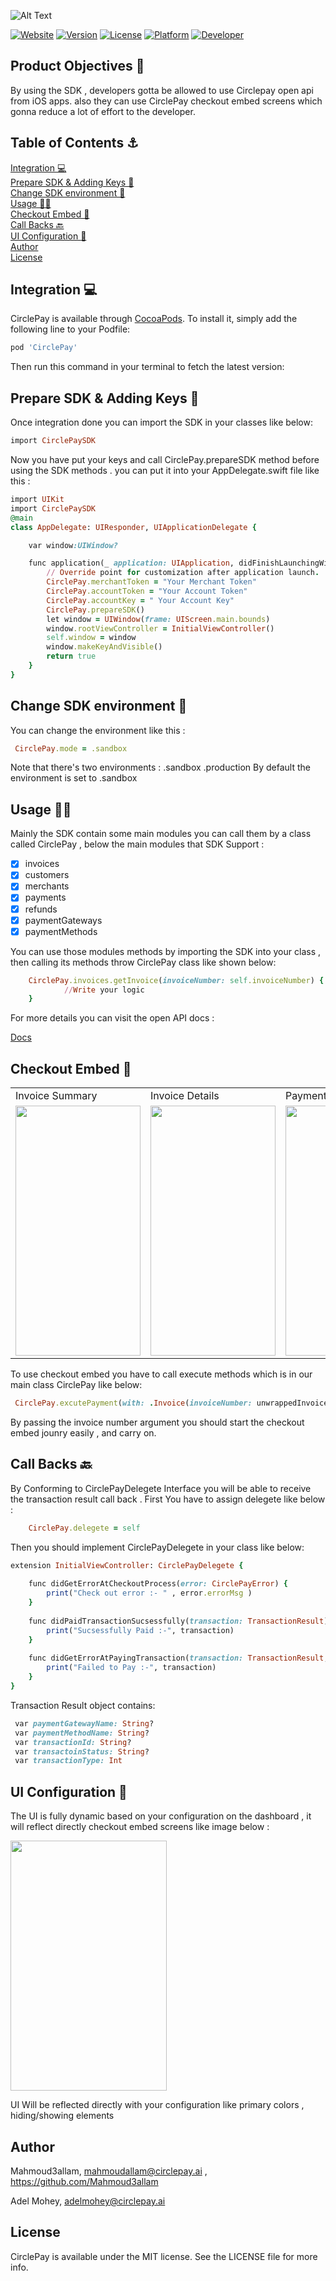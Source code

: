 ![Alt Text](https://en.bloggif.com/tmp/78c9149072f35640e28af878c2e11492/text.gif?1657069810)

[![Website](https://img.shields.io/badge/CirlcePay-Join-blue?style=flat)](https://circlepay.ai/)
[![Version](https://img.shields.io/cocoapods/v/CirclePay.svg?style=flat)](https://cocoapods.org/pods/CirclePay)
[![License](https://img.shields.io/cocoapods/l/CirclePay.svg?style=flat)](https://cocoapods.org/pods/CirclePay)
[![Platform](https://img.shields.io/cocoapods/p/CirclePay.svg?style=flat)](https://cocoapods.org/pods/CirclePay)
[![Developer](https://img.shields.io/badge/Developer-Visit-brightgreen?style=flat)](https://github.com/Mahmoud3allam)


## Product Objectives 🎯

By using the SDK , developers gotta be allowed to use Circlepay open api from iOS  apps.
also they can use CirclePay checkout embed screens which gonna reduce a lot of effort to the developer.


## Table of Contents ⚓ 
[Integration 💻](#headers)  
[Prepare SDK & Adding Keys 🔑](#headers)  
[Change SDK environment 👀](#headers)  
[Usage 🧑‍💻](#headers)  
[Checkout Embed 📲](#headers)  
[Call Backs 🔙](#license)  
[UI Configuration <Dynamic> 🎨](#headers)  
[Author](#author)  
[License](#license)  

<a name="headers"/>

## Integration 💻
CirclePay is available through [CocoaPods](https://cocoapods.org). To install
it, simply add the following line to your Podfile:

```ruby
pod 'CirclePay'
```
  Then run this command in your terminal to fetch the latest version:


## Prepare SDK & Adding Keys 🔑
Once integration done you can import the SDK in your classes like below:

```ruby
import CirclePaySDK
```

Now you have put your keys  and call CirclePay.prepareSDK method before using the SDK methods .
you can put it into your AppDelegate.swift file like this :

```ruby
import UIKit
import CirclePaySDK
@main
class AppDelegate: UIResponder, UIApplicationDelegate {

    var window:UIWindow?

    func application(_ application: UIApplication, didFinishLaunchingWithOptions launchOptions: [UIApplication.LaunchOptionsKey: Any]?) -> Bool {
        // Override point for customization after application launch.
        CirclePay.merchantToken = "Your Merchant Token"
        CirclePay.accountToken = "Your Account Token"
        CirclePay.accountKey = " Your Account Key"
        CirclePay.prepareSDK()
        let window = UIWindow(frame: UIScreen.main.bounds)
        window.rootViewController = InitialViewController()
        self.window = window
        window.makeKeyAndVisible()
        return true
    }
}
```
## Change SDK environment 👀
You can change the environment like this :
```ruby
 CirclePay.mode = .sandbox
```
Note that there's two environments  :
 .sandbox
.production
By default the environment is set to .sandbox

## Usage 🧑‍💻
Mainly the SDK contain some main modules you can call them by a class called CirclePay , below the main modules that SDK Support :
- [x] invoices
- [x] customers
- [x] merchants
- [x] payments
- [x] refunds
- [x] paymentGateways
- [x] paymentMethods

You can use those modules methods by importing the SDK into your class , then calling its methods throw CirclePay class like shown below:

```ruby
    CirclePay.invoices.getInvoice(invoiceNumber: self.invoiceNumber) { invoiceData, err in
            //Write your logic
    }
```
For more details you can visit the open API docs :

[Docs](https://circlepayapi.github.io/CirclePayApi/#introduction)

## Checkout Embed 📲
<table>
  <tr>
    <td>Invoice Summary</td>
     <td>Invoice Details</td>
     <td>Payment Methods</td>
     <td>Sucsessfully Transaction</td>

  </tr>
  <tr>
    <td><img src="https://user-images.githubusercontent.com/79041707/177437629-22b10a92-6a02-49c7-b84a-468fd9c43c0a.png" width="200" height="400" width=270 height=480></td>
    <td><img src="https://user-images.githubusercontent.com/79041707/177437625-118e47fa-aae2-4790-bb72-ef235773bd18.png" width="200" height="400" width=270 height=480></td>
    <td><img src="https://user-images.githubusercontent.com/79041707/177437622-f66f85aa-3c5e-43c8-9cc8-90fc664bd932.png" width="200" height="400" width=270 height=480></td>
        <td><img src="https://user-images.githubusercontent.com/79041707/177437619-7c3c97fe-8893-473f-b01f-207605c3691b.png" width="200" height="400" width=270 height=480></td>
  </tr>
 </table>
 
 To use  checkout embed you have to call execute methods which is in our main class CirclePay like below:
 ```ruby
  CirclePay.excutePayment(with: .Invoice(invoiceNumber: unwrappedInvoiceNumber))
```
By passing the invoice number argument you should start the checkout embed jounry easily , and carry on.

## Call Backs 🔙 
By Conforming to CirclePayDelegete Interface you will be able to receive the transaction result call back .
First You have to assign delegete like below :
```ruby
    CirclePay.delegete = self
```
Then you should implement CirclePayDelegete in your class like below:

```ruby
extension InitialViewController: CirclePayDelegete {
    
    func didGetErrorAtCheckoutProcess(error: CirclePayError) {
        print("Check out error :- " , error.errorMsg )
    }
    
    func didPaidTransactionSucsessfully(transaction: TransactionResult) {
        print("Sucsessfully Paid :-", transaction)
    }
    
    func didGetErrorAtPayingTransaction(transaction: TransactionResult, error: CirclePayError) {
        print("Failed to Pay :-", transaction)
    }
}
```
Transaction Result object contains:
```ruby
 var paymentGatewayName: String?
 var paymentMethodName: String?
 var transactionId: String?
 var transactoinStatus: String?
 var transactionType: Int
```

## UI Configuration <Dynamic> 🎨

The UI is fully dynamic based on your configuration on the dashboard , it will reflect directly checkout embed screens like image below : 

<td><img src="https://user-images.githubusercontent.com/79041707/177439560-11beff9e-a6c6-4eb2-9764-a14cbb2e390a.png" width="250" height="400" width=270 height=480></td>

UI Will be reflected directly with your configuration like primary colors , hiding/showing elements 


## Author 

Mahmoud3allam, mahmoudallam@circlepay.ai , https://github.com/Mahmoud3allam

Adel Mohey, adelmohey@circlepay.ai


## License

CirclePay is available under the MIT license. See the LICENSE file for more info.

